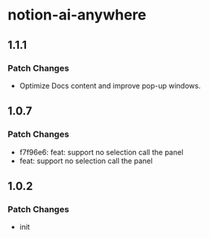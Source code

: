 # notion-ai-anywhere

## 1.1.1

### Patch Changes

- Optimize Docs content and improve pop-up windows.

## 1.0.7

### Patch Changes

- f7f96e6: feat: support no selection call the panel
- feat: support no selection call the panel

## 1.0.2

### Patch Changes

- init
